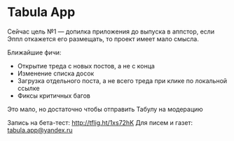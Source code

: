 Tabula App
======
Сейчас цель №1 — допилка приложения до выпуска в аппстор, если Эппл откажется его размещать, то проект имеет мало смысла.

Ближайшие фичи:
+ Открытие треда с новых постов, а не с конца
+ Изменение списка досок
+ Загрузка отдельного поста, а не всего треда при клике по локальной ссылке
+ Фиксы критичных багов

Это мало, но достаточно чтобы отправить Табулу на модерацию

Запись на бета-тест: http://tflig.ht/1xs72hK
Для писем и газет: tabula.app@yandex.ru